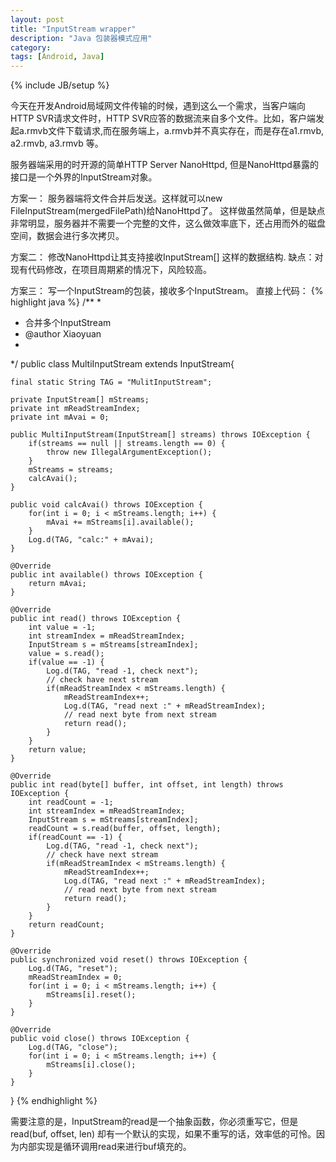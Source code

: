 ```yaml
---
layout: post
title: "InputStream wrapper"
description: "Java 包装器模式应用"
category: 
tags: [Android, Java]
---
```

{% include JB/setup %}

今天在开发Android局域网文件传输的时候，遇到这么一个需求，当客户端向HTTP SVR请求文件时，HTTP SVR应答的数据流来自多个文件。比如，客户端发起a.rmvb文件下载请求,而在服务端上，a.rmvb并不真实存在，而是存在a1.rmvb, a2.rmvb, a3.rmvb 等。

服务器端采用的时开源的简单HTTP Server NanoHttpd, 但是NanoHttpd暴露的接口是一个外界的InputStream对象。 

方案一：
服务器端将文件合并后发送。这样就可以new FileInputStream(mergedFilePath)给NanoHttpd了。
这样做虽然简单，但是缺点非常明显，服务器并不需要一个完整的文件，这么做效率底下，还占用而外的磁盘空间，数据会进行多次拷贝。

方案二：
修改NanoHttpd让其支持接收InputStream[] 这样的数据结构.
缺点：对现有代码修改，在项目周期紧的情况下，风险较高。

方案三：
写一个InputStream的包装，接收多个InputStream。
直接上代码：
{% highlight java %}
/**
 * 
 * 合并多个InputStream
 * @author Xiaoyuan
 *
 */
public class MultiInputStream extends InputStream{
	
	final static String TAG = "MulitInputStream";

	private InputStream[] mStreams;
	private int mReadStreamIndex;
	private int mAvai = 0;
	
	public MultiInputStream(InputStream[] streams) throws IOException {
		if(streams == null || streams.length == 0) {
			throw new IllegalArgumentException();
		} 
		mStreams = streams;
		calcAvai();
	}
	
	public void calcAvai() throws IOException {
		for(int i = 0; i < mStreams.length; i++) {
			mAvai += mStreams[i].available();
		}
		Log.d(TAG, "calc:" + mAvai);
	}
	
	@Override
	public int available() throws IOException {
		return mAvai;
	}
	
	@Override
	public int read() throws IOException {
		int value = -1;
		int streamIndex = mReadStreamIndex;
		InputStream s = mStreams[streamIndex];
		value = s.read();
		if(value == -1) {
			Log.d(TAG, "read -1, check next");
			// check have next stream
			if(mReadStreamIndex < mStreams.length) {
				mReadStreamIndex++;
				Log.d(TAG, "read next :" + mReadStreamIndex);
				// read next byte from next stream
				return read();
			}
		}
		return value;
	}
	
	@Override
	public int read(byte[] buffer, int offset, int length) throws IOException {
		int readCount = -1;
		int streamIndex = mReadStreamIndex;
		InputStream s = mStreams[streamIndex];
		readCount = s.read(buffer, offset, length);
		if(readCount == -1) {
			Log.d(TAG, "read -1, check next");
			// check have next stream
			if(mReadStreamIndex < mStreams.length) {
				mReadStreamIndex++;
				Log.d(TAG, "read next :" + mReadStreamIndex);
				// read next byte from next stream
				return read();
			}
		}
		return readCount;
	}
	
	@Override
	public synchronized void reset() throws IOException {
		Log.d(TAG, "reset");
		mReadStreamIndex = 0;
		for(int i = 0; i < mStreams.length; i++) {
			mStreams[i].reset();
		}
	}
	
	@Override
	public void close() throws IOException {
		Log.d(TAG, "close");
		for(int i = 0; i < mStreams.length; i++) {
			mStreams[i].close();
		}
	}

}
{% endhighlight %}

需要注意的是，InputStream的read是一个抽象函数，你必须重写它，但是read(buf, offset, len) 却有一个默认的实现，如果不重写的话，效率低的可怜。因为内部实现是循环调用read来进行buf填充的。


